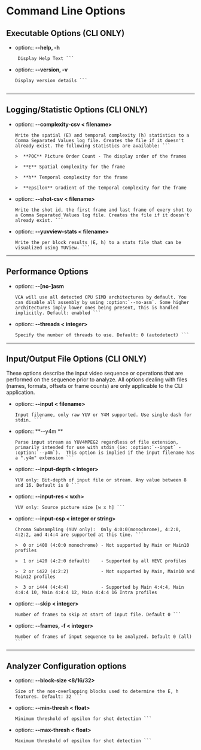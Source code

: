 
Command Line Options
======================

## **Executable Options** (**CLI ONLY**)

- option:: **--help, -h**
		
	``` 
	 Display Help Text ```

- option:: **--version, -v** 

	``` 
	Display version details ```
		
******************
## **Logging/Statistic Options** (**CLI ONLY**)

- option:: **--complexity-csv < filename>** 

	``` 	
	Write the spatial (E) and temporal complexity (h) statistics to a Comma Separated Values log file. Creates the file if it doesn't already exist. The following statistics are available: ```
 
	>  **POC** Picture Order Count - The display order of the frames
 
	>  **E** Spatial complexity for the frame

	>  **h** Temporal complexity for the frame

	>  **epsilon** Gradient of the temporal complexity for the frame

- option:: **--shot-csv < filename>** 

	``` 
	Write the shot id, the first frame and last frame of every shot to a Comma Separated Values log file. Creates the file if it doesn't already exist. ```
	
- option:: **--yuvview-stats < filename>** 

	``` 
	Write the per block results (E, h) to a stats file that can be visualized using YUView. ```
	
******************

## **Performance Options**

- option:: **--[no-]asm** 

	```
	VCA will use all detected CPU SIMD architectures by default. You can disable all assembly by using :option:`--no-asm`. Some higher architectures imply lower ones being present, this is handled implicitly. Default: enabled ```
	
- option:: **--threads < integer>** 

	```
	Specify the number of threads to use. Default: 0 (autodetect) ```
	
******************

## **Input/Output File Options** (**CLI ONLY**)

These options describe the input video sequence or operations that are performed on the sequence prior to analyze. All options dealing with files (names, formats, offsets or
frame counts) are only applicable to the CLI application.

- option:: **--input < filename>**

	``` 
	Input filename, only raw YUV or Y4M supported. Use single dash for stdin. ```

- option:: **--y4m **

	``` 
	Parse input stream as YUV4MPEG2 regardless of file extension,	primarily intended for use with stdin (ie: :option:`--input` -
	:option:`--y4m`).  This option is implied if the input filename has a ".y4m" extension ```

- option:: **--input-depth < integer>**
 
	``` 
	YUV only: Bit-depth of input file or stream. Any value between 8 and 16. Default is 8 ```

- option:: **--input-res < wxh>**

	``` 
	YUV only: Source picture size [w x h] ```

- option:: **--input-csp < integer or string>**

	```
	Chroma Subsampling (YUV only):  Only 4:0:0(monochrome), 4:2:0, 4:2:2, and 4:4:4 are supported at this time. ```

	>  0 or i400 (4:0:0 monochrome) - Not supported by Main or Main10 profiles

	>  1 or i420 (4:2:0 default)    - Supported by all HEVC profiles

	>  2 or i422 (4:2:2)            - Not supported by Main, Main10 and Main12 profiles

	>  3 or i444 (4:4:4)            - Supported by Main 4:4:4, Main 4:4:4 10, Main 4:4:4 12, Main 4:4:4 16 Intra profiles

- option:: **--skip < integer>**

	``` 
	Number of frames to skip at start of input file. Default 0 ```

- option:: **--frames, -f < integer>**
 
	```
	Number of frames of input sequence to be analyzed. Default 0 (all) ```

******************

## **Analyzer Configuration options**

- option:: **--block-size <8/16/32>** 

	```
	Size of the non-overlapping blocks used to determine the E, h features. Default: 32 ```

- option:: **--min-thresh < float>** 

	``` 
	Minimum threshold of epsilon for shot detection ```

- option:: **--max-thresh < float>**
 
	```
	Maximum threshold of epsilon for shot detection	```

